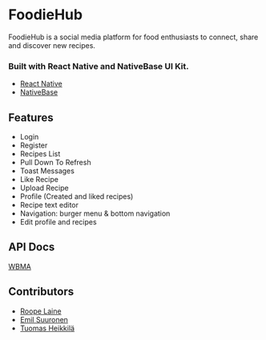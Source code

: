 # FoodieHub
FoodieHub is a social media platform for food enthusiasts to connect, share and discover new recipes.

### Built with React Native and NativeBase UI Kit.
- [React Native](https://reactnative.dev/)
- [NativeBase](https://nativebase.io/)

## Features
- Login
- Register
- Recipes List
- Pull Down To Refresh
- Toast Messages
- Like Recipe
- Upload Recipe
- Profile (Created and liked recipes)
- Recipe text editor
- Navigation: burger menu & bottom navigation
- Edit profile and recipes

## API Docs
[WBMA](https://media.mw.metropolia.fi/wbma/docs/#api-Tag-GetTagFiles)

## Contributors
- [Roope Laine](https://github.com/Liideli)
- [Emil Suuronen](https://github.com/EmilSuuronen)
- [Tuomas Heikkilä](https://github.com/Tuomas01)
